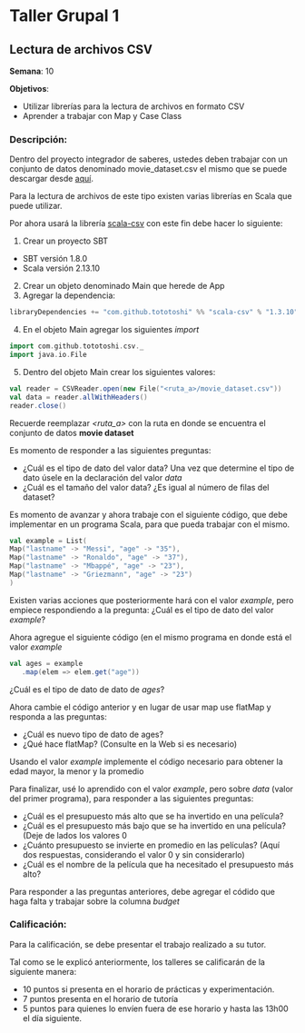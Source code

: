 # Taller Grupal  1
## Lectura de archivos CSV

**Semana**: 10

**Objetivos**:

- Utilizar librerías para la lectura de archivos en formato CSV
- Aprender a trabajar con Map y Case Class

### Descripción:

Dentro del proyecto integrador de saberes, ustedes deben trabajar con un conjunto de datos denominado movie_dataset.csv el mismo que se puede descargar desde [aquí](https://github.com/rashida048/Datasets/raw/master/movie_dataset.csv).

Para la lectura de archivos de este tipo existen varias librerías en Scala que puede utilizar.

Por ahora usará la librería [scala-csv](https://github.com/tototoshi/scala-csv) con este fin debe hacer lo siguiente:

1. Crear un proyecto SBT
- SBT versión 1.8.0
- Scala versión 2.13.10
2. Crear un objeto denominado Main que herede de App
3. Agregar la dependencia:
```Scala
libraryDependencies += "com.github.tototoshi" %% "scala-csv" % "1.3.10"
```
4. En el objeto Main agregar los siguientes *import*
```Scala
import com.github.tototoshi.csv._
import java.io.File
```
5. Dentro del objeto Main crear los siguientes valores:
```Scala
val reader = CSVReader.open(new File("<ruta_a>/movie_dataset.csv"))
val data = reader.allWithHeaders()
reader.close()
```
Recuerde reemplazar *<ruta_a>* con la ruta en donde se encuentra el conjunto de datos **movie dataset**

Es momento de responder a las siguientes preguntas:
- ¿Cuál es el tipo de dato del valor data? Una vez que determine el tipo de dato úsele en la declaración del valor *data*
- ¿Cuál es el tamaño del valor data? ¿Es igual al número de filas del dataset?

Es momento de avanzar y ahora trabaje con el siguiente código, que debe implementar en un programa Scala, para que pueda trabajar con el mismo.

```Scala
val example = List(
Map("lastname" -> "Messi", "age" -> "35"),
Map("lastname" -> "Ronaldo", "age" -> "37"),
Map("lastname" -> "Mbappé", "age" -> "23"),
Map("lastname" -> "Griezmann", "age" -> "23")
)
```
Existen varias acciones que posteriormente hará con el valor *example*, pero empiece respondiendo a la pregunta:
¿Cuál es el tipo de dato del valor *example*?

Ahora agregue el siguiente código (en el mismo programa en donde está el valor *example*

```Scala
val ages = example
   .map(elem => elem.get("age"))
```
¿Cuál es el tipo de dato de dato de *ages*?

Ahora cambie el código anterior y en lugar de usar map use flatMap y responda a las preguntas:
- ¿Cuál es nuevo tipo de dato de ages?
- ¿Qué hace flatMap? (Consulte en la Web si es necesario)

Usando el valor *example* implemente el código necesario para obtener la edad mayor, la menor y la promedio

Para finalizar, usé lo aprendido con el valor *example*, pero sobre *data* (valor del primer programa), para responder a las siguientes preguntas:
- ¿Cuál es el presupuesto más alto que se ha invertido en una película?
- ¿Cuál es el presupuesto más bajo que se ha invertido en una película? (Deje de lados los valores 0
- ¿Cuánto presupuesto se invierte en promedio en las películas? (Aquí dos respuestas, considerando el valor 0 y sin considerarlo)
- ¿Cuál es el nombre de la película que ha necesitado el presupuesto más alto?

Para responder a las preguntas anteriores, debe agregar el códido que haga falta y trabajar sobre la columna *budget*

### Calificación:

Para la calificación, se debe presentar el trabajo realizado a su tutor.

Tal como se le explicó anteriormente, los talleres se calificarán de la siguiente manera:
- 10 puntos si presenta en el horario de prácticas y experimentación.
- 7 puntos presenta en el horario de tutoría
- 5 puntos para quienes lo envíen fuera de ese horario y hasta las 13h00 el día siguiente.